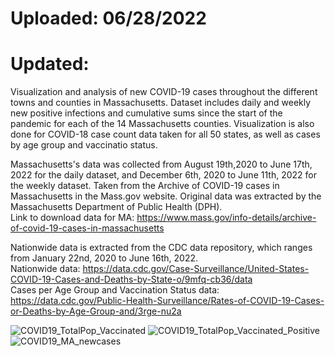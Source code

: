 # Uploaded: 06/28/2022 <br>
# Updated: <br> 

Visualization and analysis of new COVID-19 cases throughout the different towns and counties in Massachusetts. Dataset includes daily and weekly new positive infections and cumulative sums since the start of the pandemic for each of the 14 Massachusetts counties. Visualization is also done for COVID-18 case count data taken for all 50 states, as well as cases by age group and vaccinatio status. 

Massachusetts's data was collected from August 19th,2020 to June 17th, 2022 for the daily dataset, and December 6th, 2020 to June 11th, 2022 for the weekly dataset. Taken from the Archive of COVID-19 cases in Massachusetts in the Mass.gov website. Original data was extracted by the Massachusetts Department of Public Health (DPH).<br>
Link to download data for MA: https://www.mass.gov/info-details/archive-of-covid-19-cases-in-massachusetts<br>

Nationwide data is extracted from the CDC data repository, which ranges from January 22nd, 2020 to June 16th, 2022.<br>
Nationwide data: https://data.cdc.gov/Case-Surveillance/United-States-COVID-19-Cases-and-Deaths-by-State-o/9mfq-cb36/data<br>
Cases per Age Group and Vaccination Status data: https://data.cdc.gov/Public-Health-Surveillance/Rates-of-COVID-19-Cases-or-Deaths-by-Age-Group-and/3rge-nu2a<br>

![COVID19_TotalPop_Vaccinated](https://user-images.githubusercontent.com/68089938/175457801-5c3f6c4b-465a-4399-bd90-928b86dbba9c.jpg)
![COVID19_TotalPop_Vaccinated_Positive](https://user-images.githubusercontent.com/68089938/175457826-51fc1812-989d-476a-b49e-d4e9516f8f83.jpg)
![COVID19_MA_newcases](https://user-images.githubusercontent.com/68089938/175752502-0e5092a3-077d-4046-85b7-c651142cab21.jpg)
